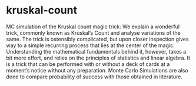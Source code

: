 # kruskal-count
MC simulation of the Kruskal count magic trick:
We explain a wonderful trick, commonly known as Kruskal’s Count and analyse variations of the same. The trick is ostensibly complicated, but upon closer inspection gives way to a simple recurring process that lies at the center of the magic. Understanding the mathematical fundamentals behind it, however, takes a bit more effort, and relies on the principles of statistics and linear algebra. It is a trick that can be performed with or without a deck of cards at a moment’s notice without any preparation. Monte Carlo Simulations are also done to compare probability of success with those obtained in literature.
